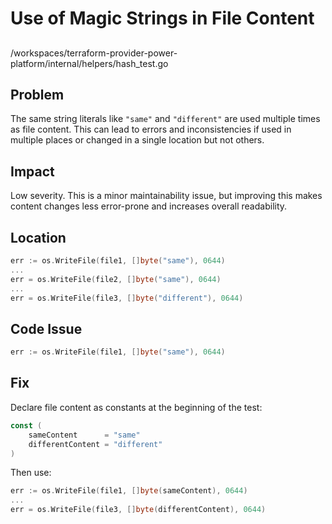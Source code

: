 # Use of Magic Strings in File Content

##

/workspaces/terraform-provider-power-platform/internal/helpers/hash_test.go

## Problem

The same string literals like `"same"` and `"different"` are used multiple times as file content. This can lead to errors and inconsistencies if used in multiple places or changed in a single location but not others.

## Impact

Low severity. This is a minor maintainability issue, but improving this makes content changes less error-prone and increases overall readability.

## Location

```go
err := os.WriteFile(file1, []byte("same"), 0644)
...
err = os.WriteFile(file2, []byte("same"), 0644)
...
err = os.WriteFile(file3, []byte("different"), 0644)
```

## Code Issue

```go
err := os.WriteFile(file1, []byte("same"), 0644)
```

## Fix

Declare file content as constants at the beginning of the test:

```go
const (
    sameContent      = "same"
    differentContent = "different"
)
```

Then use:

```go
err := os.WriteFile(file1, []byte(sameContent), 0644)
...
err = os.WriteFile(file3, []byte(differentContent), 0644)
```
